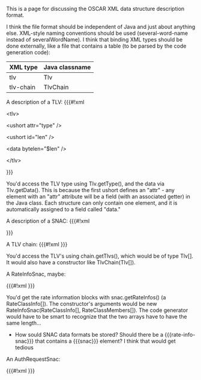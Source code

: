 This is a page for discussing the OSCAR XML data structure description format.

I think the file format should be independent of Java and just about anything else. XML-style naming conventions should be used (several-word-name instead of severalWordName). I think that binding XML types should be done externally, like a file that contains a table (to be parsed by the code generation code):

| XML type | Java classname |
|:---------|:---------------|
| tlv      | Tlv            |
| tlv-chain | TlvChain       |

A description of a TLV:
{{{#!xml


&lt;tlv&gt;


> 

&lt;ushort attr="type" /&gt;


> 

&lt;ushort id="len" /&gt;


> 

&lt;data bytelen="$len" /&gt;




&lt;/tlv&gt;

}}}

You'd access the TLV type using Tlv.getType(), and the data via Tlv.getData(). This is because the first ushort defines an "attr" - any element with an "attr" attribute will be a field (with an associated getter) in the Java class. Each structure can only contain one <data> element, and it is automatically assigned to a field called "data."

A description of a SNAC:
{{{#!xml
<snac>
  <ushort attr="family" />
  <ushort attr="type" />
  <ubyte attr="flag1" />
  <ubyte attr="flag2" />
  <uint attr="reqid" />
  <data />
  <!-- I think maybe nothing can go after that data element if its length is not specified; 
       then again, its length could be inferred in some cases -->
</snac>
}}}

A TLV chain:
{{{#!xml
<tlv-chain>
  <seq attr="tlvs">
    <tlv/>
  </seq>
</tlv-chain>
}}}

You'd access the TLV's using chain.getTlvs(), which would be of type Tlv[]. It would also have a constructor like TlvChain(Tlv[]).

A RateInfoSnac, maybe:

{{{#!xml
<rate-info-snac family="0x1" type="0x7">
  <uint id="numClasses"/>
  <seq attr="rate-infos" items="$numClasses">
    <rate-class-info/>
  </seq>
  <seq attr="rate-members" items="$numClasses">
    <rate-class-members/>
  </seq>
</rate-info-snac>
}}}

You'd get the rate information blocks with snac.getRateInfos() (a RateClassInfo[]). The constructor's arguments would be new RateInfoSnac(RateClassInfo[], RateClassMembers[]). The code generator would have to be smart to recognize that the two arrays have to have the same length...

 * How sould SNAC data formats be stored? Should there be a {{{rate-info-snac}}} that contains a {{{snac}}} element? I think that would get tedious

An AuthRequestSnac:

{{{#!xml
<auth-request-snac family="0x17" type="0x2">
  <tlv-chain>
    <attr name="tlvs">
      <tlv type="0x1">
        <ascii-string attr="screenname"/>
      </tlv>
      <tlv type="0x25">
        <data attr="encrypted-pass"/>
      </tlv>
      <tlv type="0x4c" present-attr="double-hashed"/>
      <tlv type="0xe">
        <ascii-string attr="country"/>
      </tlv>
      <tlv type="0xf">
        <ascii-string attr="lang"/>
      </tlv>
      <client-version-info attr="version-info"/>
    </attr>
  </tlv-chain>
</auth-request-snac>
}}}
```